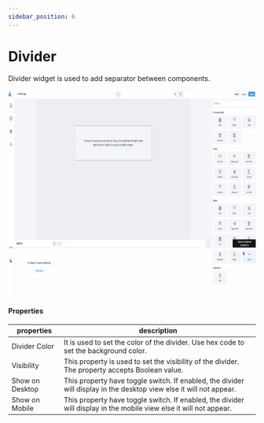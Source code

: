 ```yaml
---
sidebar_position: 6
---
```


# Divider

Divider widget is used to add separator between components. 

<img class="screenshot-full" src="https://github.com/ToolJet/ToolJet/blob/develop/docs/static/img/widgets/divider/divider.gif" alt="ToolJet - Widget Reference - Divider" height="420"/>


#### Properties

| properties      | description |
| ----------- | ----------- |
| Divider Color |  It is used to set the color of the divider. Use hex code to set the background color. |
| Visibility |  This property is used to set the visibility of the divider. The property accepts Boolean value. |
| Show on Desktop |  This property have toggle switch. If enabled, the divider will display in the desktop view else it will not appear. |
| Show on Mobile |  This property have toggle switch. If enabled, the divider will display in the mobile view else it will not appear. |
